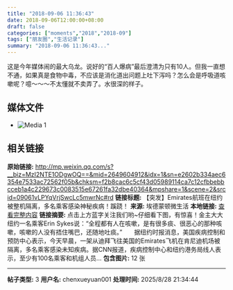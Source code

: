 ```yaml
---
title: "2018-09-06 11:36:43"
date: 2018-09-06T12:00:00+08:00
draft: false
categories: ["moments","2018","2018-09"]
tags: ["朋友圈","生活记录"]
summary: "2018-09-06 11:36:43..."
---
```


这是今年媒体闹的最大乌龙。说好的“百人爆病”最后澄清为只有10人。但我一直想不通，如果真是食物中毒，不应该是消化道出问题上吐下泻吗？怎么会是呼吸道咳嗽呢？噫～～～不太懂就不卖弄了。水很深的样子。

## 媒体文件

- ![Media 1](/Moments/photos/2018-09-06/201809061136430.jpg)

## 相关链接

**原始链接:** http://mp.weixin.qq.com/s?__biz=MzI2NTE1ODgwOQ==&mid=2649604912&idx=1&sn=e2602b334aec6354e7533ac72562f05b&chksm=f2b8cac6c5cf43d05989114ca7c12cfbbebbcceb1a4c229673c0083515e67261fa32dbe40364&mpshare=1&scene=2&srcid=09061vLPYqVrjSwcLc5mwrNc#rd
**链接标题:** 【突发】Emirates航班在纽约被整机隔离，多名乘客感染神秘疾病！蹊跷！
**来源:** 埃德蒙顿微生活
**本地链接:** [查看完整内容](/link_content/2018/09/2018-09-06-2/link_content/)
**链接摘要:** 点击上方蓝字关注我们哟~仔细看下图，有惊喜！金主大大纽约一名乘客Erin Sykes说：“全程都有人在咳嗽，是有很多痰、很恶心的那种咳嗽，咳嗽的人没有捂住嘴巴，还随地吐痰。”       据纽约时报消息，美国疾病控制和预防中心表示，今天早晨，一架从迪拜飞往美国的Emirates飞机在肯尼迪机场被隔离，多名乘客感染未知疾病。据CNN报道，疾病控制中心和纽约港务局线人表示，至少有100名乘客和机组人员...
**包含图片:** 12 张

---

**帖子类型:** 3
**用户名:** chenxueyuan001
**处理时间:** 2025/8/28 21:34:44